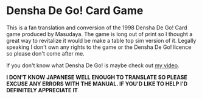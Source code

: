 # Densha De Go! Card Game

This is a fan translation and conversion of the 1998 Densha De Go! Card game produced by Masudaya. The game is long out of print so I thought a great way to revitalize it would be make a table top sim version of it. Legally speaking I don't own any rights to the game or the Densha De Go! licence so please don't come after me.

If you don't know what Densha De Go! is maybe check out [my video](https://www.youtube.com/watch?v=nRJasfqENjY).

**I DON'T KNOW JAPANESE WELL ENOUGH TO TRANSLATE SO PLEASE EXCUSE ANY ERRORS WITH THE MANUAL. IF YOU'D LIKE TO HELP I'D DEFINITELY APPRECIATE IT**


